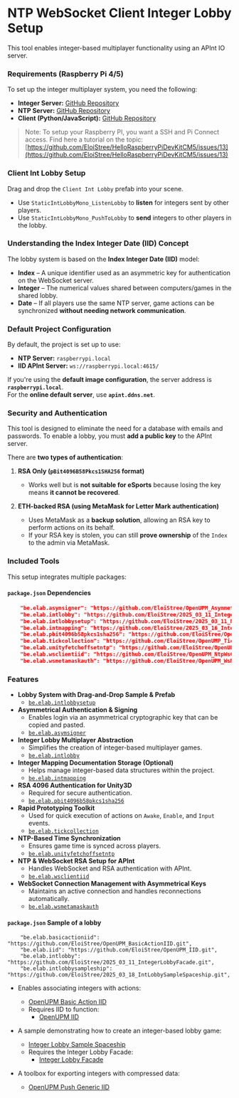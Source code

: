 
# NTP WebSocket Client Integer Lobby Setup  

This tool enables integer-based multiplayer functionality using an APInt IO server.  

### Requirements (Raspberry Pi 4/5)  
To set up the integer multiplayer system, you need the following:  
- **Integer Server:** [GitHub Repository](https://github.com/EloiStree/2025_01_01_HelloMetaMaskPushToIID)  
- **NTP Server:** [GitHub Repository](https://github.com/EloiStree/2025_01_01_HelloPiOsNtpServer)  
- **Client (Python/JavaScript):** [GitHub Repository](https://github.com/EloiStree/2025_03_14_WsNtpIntRaspberryPiClientPyJS)  

> Note: To setup your Raspberry PI, you want a SSH and Pi Connect access.
> Find here a tutorial on the topic: [https://github.com/EloiStree/HelloRaspberryPiDevKitCM5/issues/13](https://github.com/EloiStree/HelloRaspberryPiDevKitCM5/issues/13)

### **Client Int Lobby Setup**  
Drag and drop the `Client Int Lobby` prefab into your scene.  

- Use `StaticIntLobbyMono_ListenLobby` to **listen** for integers sent by other players.  
- Use `StaticIntLobbyMono_PushToLobby` to **send** integers to other players in the lobby.  

### **Understanding the Index Integer Date (IID) Concept**  
The lobby system is based on the **Index Integer Date (IID)** model:  

- **Index** – A unique identifier used as an asymmetric key for authentication on the WebSocket server.  
- **Integer** – The numerical values shared between computers/games in the shared lobby.  
- **Date** – If all players use the same NTP server, game actions can be synchronized **without needing network communication**.  

### **Default Project Configuration**  
By default, the project is set up to use:  
- **NTP Server:** `raspberrypi.local`  
- **IID APInt Server:** `ws://raspberrypi.local:4615/`  

If you're using the **default image configuration**, the server address is **`raspberrypi.local`**.  
For the **online default server**, use **`apint.ddns.net`**.

### **Security and Authentication**  
This tool is designed to eliminate the need for a database with emails and passwords. To enable a lobby, you must **add a public key** to the APInt server.  

There are **two types of authentication**:  

1. **RSA Only (`pBit4096B58Pkcs1SHA256` format)**  
   - Works well but is **not suitable for eSports** because losing the key means **it cannot be recovered**.  

2. **ETH-backed RSA (using MetaMask for Letter Mark authentication)**  
   - Uses MetaMask as a **backup solution**, allowing an RSA key to perform actions on its behalf.  
   - If your RSA key is stolen, you can still **prove ownership** of the `Index` to the admin via MetaMask.  



### Included Tools  
This setup integrates multiple packages:  

#### `package.json` Dependencies  
```json
    "be.elab.asymsigner": "https://github.com/EloiStree/OpenUPM_AsymmetricalClipboardCoaster.git",
    "be.elab.intlobby": "https://github.com/EloiStree/2025_03_11_IntegerLobbyFacade.git",
    "be.elab.intlobbysetup": "https://github.com/EloiStree/2025_03_11_NtpWsClientIntegerLobbySetup.git",
    "be.elab.intmapping": "https://github.com/EloiStree/2025_03_16_IntegerMapping.git",
    "be.elab.pbit4096b58pkcs1sha256": "https://github.com/EloiStree/OpenUPM_pBit4096B58Pkcs1SHA256.git",
    "be.elab.tickcollection": "https://github.com/EloiStree/OpenUMP_TickCollection.git",
    "be.elab.unityfetchoffsetntp": "https://github.com/EloiStree/OpenUPM_UnityFetchOffsetNTP.git",
    "be.elab.wsclientiid": "https://github.com/EloiStree/OpenUPM_NtpWsClientIID.git",
    "be.elab.wsmetamaskauth": "https://github.com/EloiStree/OpenUPM_WsMetaMaskAuth.git"
```


### Features  
- **Lobby System with Drag-and-Drop Sample & Prefab**  
  - [`be.elab.intlobbysetup`](https://github.com/EloiStree/2025_03_11_NtpWsClientIntegerLobbySetup.git)  
- **Asymmetrical Authentication & Signing**  
  - Enables login via an asymmetrical cryptographic key that can be copied and pasted.  
  - [`be.elab.asymsigner`](https://github.com/EloiStree/OpenUPM_AsymmetricalClipboardCoaster.git)  
- **Integer Lobby Multiplayer Abstraction**  
  - Simplifies the creation of integer-based multiplayer games.  
  - [`be.elab.intlobby`](https://github.com/EloiStree/2025_03_11_IntegerLobbyFacade.git)  
- **Integer Mapping Documentation Storage (Optional)**  
  - Helps manage integer-based data structures within the project.  
  - [`be.elab.intmapping`](https://github.com/EloiStree/2025_03_16_IntegerMapping.git)  
- **RSA 4096 Authentication for Unity3D**  
  - Required for secure authentication.  
  - [`be.elab.pbit4096b58pkcs1sha256`](https://github.com/EloiStree/OpenUPM_pBit4096B58Pkcs1SHA256.git)  
- **Rapid Prototyping Toolkit**  
  - Used for quick execution of actions on `Awake`, `Enable`, and `Input` events.  
  - [`be.elab.tickcollection`](https://github.com/EloiStree/OpenUMP_TickCollection.git)  
- **NTP-Based Time Synchronization**  
  - Ensures game time is synced across players.  
  - [`be.elab.unityfetchoffsetntp`](https://github.com/EloiStree/OpenUPM_UnityFetchOffsetNTP.git)  
- **NTP & WebSocket RSA Setup for APInt**
  - Handles WebSocket and RSA authentication with APInt.  
  - [`be.elab.wsclientiid`](https://github.com/EloiStree/OpenUPM_NtpWsClientIID.git)  
- **WebSocket Connection Management with Asymmetrical Keys**  
  - Maintains an active connection and handles reconnections automatically.  
  - [`be.elab.wsmetamaskauth`](https://github.com/EloiStree/OpenUPM_WsMetaMaskAuth.git)  



####  `package.json` Sample of a lobby  
```
    "be.elab.basicactioniid": "https://github.com/EloiStree/OpenUPM_BasicActionIID.git",
    "be.elab.iid": "https://github.com/EloiStree/OpenUPM_IID.git",
    "be.elab.intlobby": "https://github.com/EloiStree/2025_03_11_IntegerLobbyFacade.git",
    "be.elab.intlobbysampleship": "https://github.com/EloiStree/2025_03_18_IntLobbySampleSpaceship.git",
```
- Enables associating integers with actions:  
  - [OpenUPM Basic Action IID](https://github.com/EloiStree/OpenUPM_BasicActionIID)  
  - Requires IID to function:  
    - [OpenUPM IID](https://github.com/EloiStree/OpenUPM_IID.git)  

- A sample demonstrating how to create an integer-based lobby game:  
  - [Integer Lobby Sample Spaceship](https://github.com/EloiStree/2025_03_18_IntLobbySampleSpaceship)  
  - Requires the Integer Lobby Facade:  
    - [Integer Lobby Facade](https://github.com/EloiStree/2025_03_11_IntegerLobbyFacade.git)  

- A toolbox for exporting integers with compressed data:  
  - [OpenUPM Push Generic IID](https://github.com/EloiStree/OpenUPM_PushGenericIID.git)
